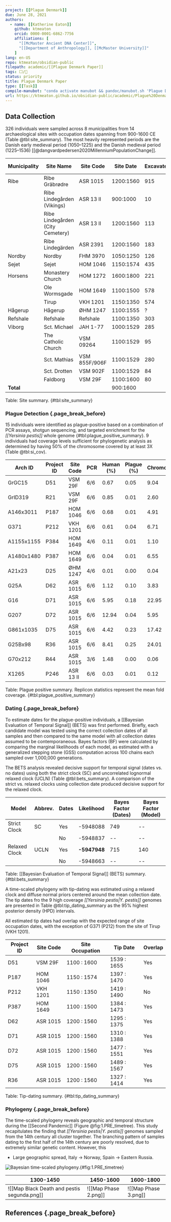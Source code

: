 ```yaml
---
project: [[Plague Denmark]]
due: June 28, 2021
authors:
  - name: [[Katherine Eaton]]
    github: ktmeaton
    orcid: 0000-0001-6862-7756
    affiliations: [
      "[[McMaster Ancient DNA Center]]", 
      "[[Department of Anthropology]], [[McMaster University]]"
    ]
lang: en-US
repo: ktmeaton/obsidian-public
filepath: academic/[[Plague Denmark Paper]]
tags: ⬜/🧨 
status: priority
title: Plague Denmark Paper
type: [[Task]]
compile-manubot: "conda activate manubot && pandoc/manubot.sh 'Plague Denmark Paper.md' pandoc/bib/library.json ../../rootstock"
url: https://ktmeaton.github.io/obsidian-public/academic/Plague%20Denmark%20Paper.html
---
```


## Data Collection

326 individuals were sampled across 8 municipalities from 14 archaeological sites with occupation dates spanning from 900-1600 CE (Table @tbl:site_summary). The most heavily represented periods are the Danish early medieval period (1050–1225) and the Danish medieval period (1225–1536) [[@dangvardpedersen2020MillenniumPopulationChange]].


| Municipality | Site Name                        | Site Code     | Site Date | Excavated | Sampled | Plague Positive |
| ------------ | -------------------------------- | ------------- | --------- | --------- | ------- | --------------- |
| Ribe         | Ribe Gräbrødre                   | ASR 1015      | 1200:1560 | 915       | 53      | 6               |
|              | Ribe Lindegården (Vikings)       | ASR 13 II     | 900:1000  | 10        | ?       | 0               |
|              | Ribe Lindegården (City Cemetery) | ASR 13 II     | 1200:1560 | 113       | ?       | 1               |
|              | Ribe Lindegärden                 | ASR 2391      | 1200:1560 | 183       | 6       | 0               |
| Nordby       | Nordby                           | FHM 3970      | 1050:1250 | 126       | 36      | 0               |
| Sejet        | Sejet                            | HOM 1046      | 1150:1574 | 435       | 25      | 1               |
| Horsens      | Monastery Church                 | HOM 1272      | 1600:1800 | 221       | 50      | 0               |
|              | Ole Wormsgade                    | HOM 1649      | 1100:1500 | 578       | 17      | 2               |
|              | Tirup                            | VKH 1201      | 1150:1350 | 574       | 12      | 1               |
| Hågerup      | Hågerup                          | ØHM 1247      | 1100:1555 | ?         | 7       | 1               |
| Refshale     | Refshale                         | Refshale      | 1100:1350 | 303       | 19      | 0               |
| Viborg       | Sct. Michael                     | JAH 1-77      | 1000:1529 | 285       | 4       | 0               |
|              | The Catholic Church              | VSM 09264     | 1100:1529 | 95        | 6       | 0               |
|              | Sct. Mathias                     | VSM 855F/906F | 1100:1529 | 280       | 23      | 0               |
|              | Sct. Drotten                     | VSM 902F      | 1100:1529 | 84        | 8       | 0               |
|              | Faldborg                         | VSM 29F       | 1100:1600 | 80        | 17      | 2               |
| **Total**    |                                  |               | 900:1600  |           | 326     | 15              |

Table: Site summary.  {#tbl:site_summary}

### Plague Detection {.page_break_before}

15 individuals were identified as plague-positive based on a combination of PCR assays, shotgun sequencing, and targeted enrichment for the *[[Yersinia pestis]]* whole genome {#tbl:plague_positive_summary}. 9 individuals had coverage levels sufficient for phylogenetic analysis as determined by having 50% of the chromosome covered by at least 3X (Table @tbl:si_cov).

| Arch ID    | Project ID | Site Code | PCR | Human (%) | Plague (%) | Chromosome | pCD1  | pMT1  | pPCP1 |
| ---------- | ---------- | --------- | --- | --------- | ---------- | ---------- | ----- | ----- | ----- |
| GrGC15     | D51        | VSM 29F   | 6/6 | 0.67      | 0.05       | 9.04       | 25.4  | 8.12  | 1.97  |
| GrID319    | R21        | VSM 29F   | 6/6 | 0.85      | 0.01       | 2.60       | 4.75  | 2.28  | 0.43  |
| A146x3011  | P187       | HOM 1046  | 6/6 | 0.68      | 0.01       | 4.91       | 18.4  | 6.63  | 52.19 |
| G371       | P212       | VKH 1201  | 6/6 | 0.61      | 0.04       | 6.71       | 26.25 | 8.50  | 56.64 |
| A1155x1155 | P384       | HOM 1649  | 4/6 | 0.11      | 0.01       | 1.10       | 4.83  | 1.41  | 19.55 |
| A1480x1480 | P387       | HOM 1649  | 6/6 | 0.04      | 0.01       | 6.55       | 21.67 | 4.99  | 75.00 |
| A21x23     | D25        | ØHM 1247  | 4/6 | 0.01      | 0.00       | 0.04       | 0.11  | 0.02  | 0     |
| G25A       | D62        | ASR 1015  | 6/6 | 1.12      | 0.10       | 3.83       | 10.48 | 2.48  | 0.86  |
| G16        | D71        | ASR 1015  | 6/6 | 5.95      | 0.18       | 22.95      | 39.38 | 14.69 | 4.56  |
| G207       | D72        | ASR 1015  | 6/6 | 12.94     | 0.04       | 5.95       | 13.53 | 5.82  | 2.18  |
| G861x1035  | D75        | ASR 1015  | 6/6 | 4.42      | 0.23       | 17.42      | 40.23 | 16.48 | 3.40  |
| G25Bx98    | R36        | ASR 1015  | 6/6 | 8.41      | 0.25       | 24.01      | 51.80 | 14.93 | 5.75  |
| G70x212    | R44        | ASR 1015  | 3/6 | 1.48      | 0.00       | 0.06       | 0.11  | 0.05  | 0.01  |
| X1265      | P246       | ASR 13 II | 6/6 | 0.03      | 0.01       | 0.12       | 0.47  | 0.10  | 3.2   |

Table: Plague positive summary. Replicon statistics represent the mean fold coverage. {#tbl:plague_positive_summary}

### Dating {.page_break_before}

To estimate dates for the plague-positive individuals, a [[Bayesian Evaluation of Temporal Signal]] (BETS) was first performed. Briefly, each candidate model was tested using the correct collection dates of all samples and then compared to the same model with all collection dates assumed to be contemporaneous. Bayes factors (BF) were calculated by comparing the marginal likelihoods of each model, as estimated with a generalized stepping stone (GSS) computation across 100 chains each sampled over 1,000,000 generations.

The BETS analysis revealed decisive support for temporal signal (dates vs. no dates) using both the strict clock (SC) and uncorrelated lognormal relaxed clock (UCLN) (Table @tbl:bets_summary). A comparison of the strict vs. relaxed clocks using collection date produced decisive support for the relaxed clock.

| Model         | Abbrev. | Dates | Likelihood   | Bayes Factor (Dates) | Bayes Factor (Model) |
| ------------- | ------- | ----- | ------------ | -------------------- | -------------------- |
| Strict Clock  | SC      | Yes   | -5948088     | 749                  | --                   |
|               |         | No    | -5948837     | --                   | --                   |
| Relaxed Clock | UCLN    | Yes   | **-5947948** | 715                  | 140                  |
|               |         | No    | -5948663     | --                   | --                   |

Table: [[Bayesian Evaluation of Temporal Signal]] (BETS) summary. {#tbl:bets_summary}

A time-scaled phylogeny with tip-dating was estimated using a relaxed clock and diffuse normal priors centered around the mean collection date. The tip dates fro the 9 high coverage *[[Yersinia pestis|Y. pestis]]* genomes are presented in Table @tbl:tip_dating_summary as the 95% highest posterior density (HPD) intervals. 

All estimated tip dates had overlap with the expected range of site occupation dates, with the exception of G371 (P212) from the site of Tirup (VKH 1201).

| Project ID | Site Code | Site Occupation | Tip Date    | Overlap |
| ---------- | --------- | --------------- | ----------- | ------- |
| D51        | VSM 29F   | 1100 : 1600     | 1539 : 1655 | Yes     |
| P187       | HOM 1046  | 1150 : 1574     | 1397 : 1470 | Yes     |
| P212       | VKH 1201  | 1150 : 1350     | 1419 : 1490 | No      |
| P387       | HOM 1649  | 1100 : 1500     | 1384 : 1473 | Yes     |
| D62        | ASR 1015  | 1200 : 1560     | 1295 : 1375 | Yes     |
| D71        | ASR 1015  | 1200 : 1560     | 1310 : 1388 | Yes     |
| D72        | ASR 1015  | 1200 : 1560     | 1477 : 1551 | Yes     |
| D75        | ASR 1015  | 1200 : 1560     | 1489 : 1567 | Yes     |
| R36        | ASR 1015  | 1200 : 1560     | 1327 : 1414 | Yes     | 

Table: Tip-dating summary. {#tbl:tip_dating_summary}

### Phylogeny {.page_break_before}

The time-scaled phylogeny reveals geographic and temporal structure during the [[Second Pandemic]] (Figure @fig:1.PRE_timetree). This study recapitulates the finding that *[[Yersinia pestis|Y. pestis]]* genomes sampled from the 14th century all cluster together. The branching pattern of samples dating to the first half of the 14th century are poorly resolved, due to extremely similar genetic content. However, this 
- Large geographic spread, Italy -> Norway, Spain -> Eastern Russia.

![Bayesian time-scaled phylogeny.](https://rawcdn.githack.com/ktmeaton/plague-phylogeography-projects/137befa/denmark/auspice/all/chromosome/full/filter30/beast/1.PRE_timetree.png){#fig:1.PRE_timetree}

| 1300-1450                                   | 1450-1600            | 1600-1800            |
| ------------------------------------------- | -------------------- | -------------------- |
| ![[Map Black Death and pestis segunda.png]] | ![[Map Phase 2.png]] | ![[Map Phase 3.png]] |

## References {.page_break_before}